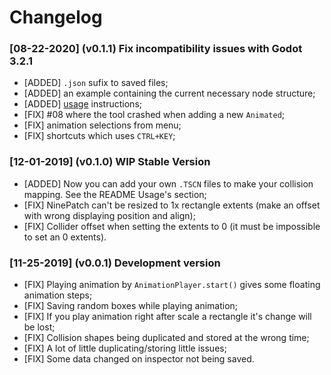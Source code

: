 # Changelog

### [08-22-2020] (v0.1.1) Fix incompatibility issues with Godot 3.2.1
- [ADDED] `.json` sufix to saved files;
- [ADDED] an example containing the current necessary node structure;
- [ADDED] [usage](USAGE.md) instructions;
- [FIX] #08 where the tool crashed when adding a new `Animated`;
- [FIX] animation selections from menu;
- [FIX] shortcuts which uses `CTRL+KEY`;

### [12-01-2019] (v0.1.0) WIP Stable Version
- [ADDED] Now you can add your own `.TSCN` files to make your collision mapping. See the README Usage's section;
- [FIX] NinePatch can't be resized to 1x rectangle extents (make an offset with wrong displaying position and align);
- [FIX] Collider offset when setting the extents to 0 (it must be impossible to set an 0 extents).

### [11-25-2019] (v0.0.1) Development version
- [FIX] Playing animation by `AnimationPlayer.start()` gives some floating animation steps;
- [FIX] Saving random boxes while playing animation;
- [FIX] If you play animation right after scale a rectangle it's change will be lost;
- [FIX] Collision shapes being duplicated and stored at the wrong time;
- [FIX] A lot of little duplicating/storing little issues;
- [FIX] Some data changed on inspector not being saved.

